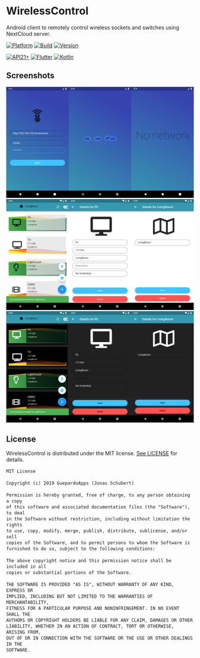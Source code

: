 # WirelessControl

Android client to remotely control wireless sockets and switches using NextCloud server.

[![Platform](https://img.shields.io/badge/platform-Android-blue.svg)](https://www.android.com)
[![Build](https://img.shields.io/badge/build-Success-green.svg)](./wireless_control)
[![Version](https://img.shields.io/badge/version-1.2.0+1-blue.svg)](./wireless_control)

[![API21+](https://img.shields.io/badge/API-16+-blue.svg)](https://android-arsenal.com/api?level=16)
[![Flutter](https://img.shields.io/badge/lang-Flutter-blue.svg)](https://flutter.dev/)
[![Kotlin](https://img.shields.io/badge/lang-Kotlin-orange.svg)](https://kotlinlang.org/)

## Screenshots

![alt tag](../screenshots/wireless_control_1.jpg)
![alt tag](../screenshots/wireless_control_2_light.jpg)
![alt tag](../screenshots/wireless_control_2_dark.jpg)

## License

WirelessControl is distributed under the MIT license. [See LICENSE](LICENSE.md) for details.

```
MIT License

Copyright (c) 2019 GuepardoApps (Jonas Schubert)

Permission is hereby granted, free of charge, to any person obtaining a copy
of this software and associated documentation files (the "Software"), to deal
in the Software without restriction, including without limitation the rights
to use, copy, modify, merge, publish, distribute, sublicense, and/or sell
copies of the Software, and to permit persons to whom the Software is
furnished to do so, subject to the following conditions:

The above copyright notice and this permission notice shall be included in all
copies or substantial portions of the Software.

THE SOFTWARE IS PROVIDED "AS IS", WITHOUT WARRANTY OF ANY KIND, EXPRESS OR
IMPLIED, INCLUDING BUT NOT LIMITED TO THE WARRANTIES OF MERCHANTABILITY,
FITNESS FOR A PARTICULAR PURPOSE AND NONINFRINGEMENT. IN NO EVENT SHALL THE
AUTHORS OR COPYRIGHT HOLDERS BE LIABLE FOR ANY CLAIM, DAMAGES OR OTHER
LIABILITY, WHETHER IN AN ACTION OF CONTRACT, TORT OR OTHERWISE, ARISING FROM,
OUT OF OR IN CONNECTION WITH THE SOFTWARE OR THE USE OR OTHER DEALINGS IN THE
SOFTWARE.

```
